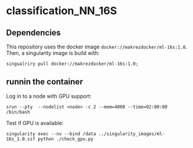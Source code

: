 # classification_NN_16S

## Dependencies

This repository uses the docker image `docker://makrezdocker/ml-16s:1.0`. Then,
a singularity image is build with:

```
singualriry pull docker://makrezdocker/ml-16s:1.0;
```

## runnin the container

Log in to a node with GPU support:

```
srun --pty  --nodelist <node> -c 2 --mem=4000 --time=02:00:00 /bin/bash
```

Test if GPU is available:

```
singularity exec --nv --bind /data ../singularity_images/ml-16s_1.0.sif python ./check_gpu.py
```
